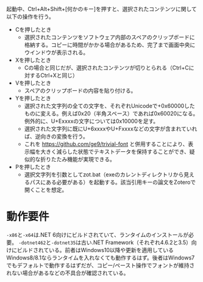 起動中、Ctrl+Alt+Shift+[何かのキー]を押すと、選択されたコンテンツに関して以下の操作を行う。
- Cを押したとき
  - 選択されたコンテンツをソフトウェア内部のスペアのクリップボードに格納する。コピーに時間がかかる場合があるため、完了まで画面中央にウインドウが表示される。
- Xを押したとき
  - Cの場合と同じだが、選択されたコンテンツが切りとられる（Ctrl+Cに対するCtrl+Xと同じ）
- Vを押したとき
  - スペアのクリップボードの内容を貼り付ける。
- Yを押したとき
  - 選択された文字列の全ての文字を、それぞれUnicodeで+0x60000したものに変える。例えば0x20（半角スペース）であれば0x60020になる。例外的に、U+Exxxxの文字については0x10000を足す。
  - 選択された文字列に既にU+6xxxxやU+Fxxxxなどの文字が含まれていれば、逆向きの変換を行う。
  - これを https://github.com/ge9/trivial-font と併用することにより、表示幅を大きく減らした状態でテキストデータを保持することができ、疑似的な折りたたみ機能が実現できる。
- Pを押したとき
  - 選択文字列を引数としてzot.bat（exeのカレントディレクトリから見えるパスにある必要がある）を起動する。該当引用キーの論文をZoteroで開くことを想定。

# 動作要件
`-x86`と`-x64`は.NET 6向けにビルドされていて、ランタイムのインストールが必要。
`-dotnet462`と`-dotnet35`は古い.NET Framework（それぞれ4.6.2と3.5）向けにビルドされている。前者はWindows10以降や更新を適用しているWindows8/8.1ならランタイムを入れなくても動作するはず。後者はWindows7でもデフォルトで動作するはずだが、コピー/ペースト操作でフォントが維持されない場合があるなどの不具合が確認されている。

